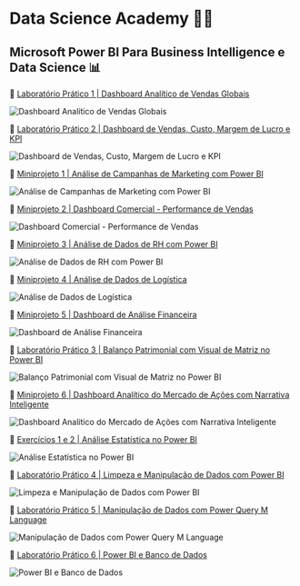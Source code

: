 
# Data Science Academy 👩‍💻  

## Microsoft Power BI Para Business Intelligence e Data Science 📊

🔗 [Laboratório Prático 1 | Dashboard Analítico de Vendas Globais](/LaboratorioPratico1)

![Dashboard Analítico de Vendas Globais](LaboratorioPratico1/Lab1.png)

🔗 [Laboratório Prático 2 | Dashboard de Vendas, Custo, Margem de Lucro e KPI](/LaboratorioPratico2)

![Dashboard de Vendas, Custo, Margem de Lucro e KPI](LaboratorioPratico2/Lab2.png)

🔗 [Miniprojeto 1 | Análise de Campanhas de Marketing com Power BI](/Miniprojeto1)

![Análise de Campanhas de Marketing com Power BI](Miniprojeto1/Miniprojeto1.gif)

🔗 [Miniprojeto 2 | Dashboard Comercial - Performance de Vendas](/Miniprojeto2)

![Dashboard Comercial - Performance de Vendas](Miniprojeto2/Miniprojeto2.gif)

🔗 [Miniprojeto 3 | Análise de Dados de RH com Power BI](/Miniprojeto3)

![Análise de Dados de RH com Power BI](Miniprojeto3/Miniprojeto3.png)

🔗 [Miniprojeto 4 | Análise de Dados de Logística](/Miniprojeto4)

![Análise de Dados de Logística](Miniprojeto4/Miniprojeto4.png)

🔗 [Miniprojeto 5 | Dashboard de Análise Financeira](/Miniprojeto5)

![Dashboard de Análise Financeira](Miniprojeto5/Miniprojeto5.png)

🔗 [Laboratório Prático 3 | Balanço Patrimonial com Visual de Matriz no Power BI](/LaboratorioPratico3)

![Balanço Patrimonial com Visual de Matriz no Power BI](LaboratorioPratico3/Lab3.png)

🔗 [Miniprojeto 6 | Dashboard Analítico do Mercado de Ações com Narrativa Inteligente](/Miniprojeto6)

![Dashboard Analítico do Mercado de Ações com Narrativa Inteligente](Miniprojeto6/Miniprojeto6.png)

🔗 [Exercícios 1 e 2 | Análise Estatística no Power BI](/Exercicio)

![Análise Estatística no Power BI](Exercicio/Exercicio.png)

🔗 [Laboratório Prático 4 | Limpeza e Manipulação de Dados com Power BI](/LaboratorioPratico4)

![Limpeza e Manipulação de Dados com Power BI](LaboratorioPratico4/Lab4.gif)

🔗 [Laboratório Prático 5 | Manipulação de Dados com Power Query M Language](/LaboratorioPratico5)

![Manipulação de Dados com Power Query M Language](LaboratorioPratico5/Lab5.png)

🔗 [Laboratório Prático 6 | Power BI e Banco de Dados](/LaboratorioPratico6)

![Power BI e Banco de Dados](LaboratorioPratico6/Lab6.gif)

